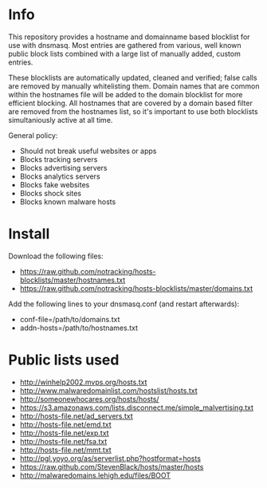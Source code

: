 # Info
This repository provides a hostname and domainname based blocklist for use with dnsmasq.
Most entries are gathered from various, well known public block lists combined with a large list of manually added, custom entries.

These blocklists are automatically updated, cleaned and verified; false calls are removed by manually whitelisting them.
Domain names that are common within the hostnames file will be added to the domain blocklist for more efficient blocking.
All hostnames that are covered by a domain based filter are removed from the hostnames list, so it's important to use both blocklists simultaniously active at all time.

General policy:
 - Should not break useful websites or apps
 - Blocks tracking servers
 - Blocks advertising servers
 - Blocks analytics servers
 - Blocks fake websites
 - Blocks shock sites
 - Blocks known malware hosts

# Install
Download the following files:
 - https://raw.github.com/notracking/hosts-blocklists/master/hostnames.txt
 - https://raw.github.com/notracking/hosts-blocklists/master/domains.txt

Add the following lines to your dnsmasq.conf (and restart afterwards):
 - conf-file=/path/to/domains.txt
 - addn-hosts=/path/to/hostnames.txt

# Public lists used
 - http://winhelp2002.mvps.org/hosts.txt
 - http://www.malwaredomainlist.com/hostslist/hosts.txt
 - http://someonewhocares.org/hosts/hosts/
 - https://s3.amazonaws.com/lists.disconnect.me/simple_malvertising.txt
 - http://hosts-file.net/ad_servers.txt
 - http://hosts-file.net/emd.txt
 - http://hosts-file.net/exp.txt
 - http://hosts-file.net/fsa.txt
 - http://hosts-file.net/mmt.txt
 - http://pgl.yoyo.org/as/serverlist.php?hostformat=hosts
 - https://raw.github.com/StevenBlack/hosts/master/hosts
 - http://malwaredomains.lehigh.edu/files/BOOT
